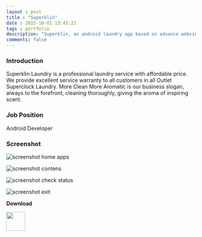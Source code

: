 ```yaml
---
layout : post
title : "Superklin"
date : 2015-10-01 13:45:21
tags : portfolio
description: "Superklin, an android laundry app based on advance webview"
comments: false
---
```


### Introduction

Superklin Laundry is a professional laundry service with affordable price. We provide excellent service warranty to all customers in all Outlet Superclock Laundry. More Clean More Aromatic is our business slogan, always to the forefront, cleaning thoroughly, giving the aroma of inspiring scent.

### Job Position

Android Developer

### Screenshot

![screenshot home apps](https://raw.githubusercontent.com/CreatorB/res/master/img/superklin/superklin-laundry-home-footer.jpeg)

![screenshot contens](https://raw.githubusercontent.com/CreatorB/res/master/img/superklin/superklin-laundry-layanan.jpeg)

![screenshot check status](https://raw.githubusercontent.com/CreatorB/res/master/img/superklin/superklin-laundry-check-status.jpeg)

![screenshot exit](https://raw.githubusercontent.com/CreatorB/res/master/img/superklin/superklin-laundry-slider.jpeg)


**Download**


<a href="https://play.google.com/store/apps/details?id=id.superklinlaundry" target="_blank"><img src="https://www.gstatic.com/android/market_images/web/play_one_bar_logo_2x.png" style="width:1OOpx; height:50px"></a>

